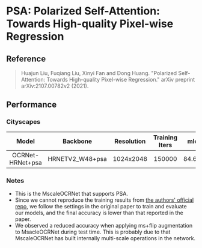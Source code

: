 # PSA: Polarized Self-Attention: Towards High-quality Pixel-wise Regression

## Reference

> Huajun Liu, Fuqiang Liu, Xinyi Fan and Dong Huang. "Polarized Self-Attention: Towards High-quality Pixel-wise Regression." arXiv preprint arXiv:2107.00782v2 (2021).

## Performance

### Cityscapes

|      Model       |    Backbone     | Resolution | Training Iters |  mIoU  | mIoU (flip) | mIoU (ms+flip) |                            Links                             |
| :--------------: | :-------------: | :--------: | :------------: | :----: | :---------: | :------------: | :----------------------------------------------------------: |
| OCRNet-HRNet+psa | HRNETV2_W48+psa | 1024x2048  |     150000     | 84.62% |   84.90%    |     84.01%     | [model](https://paddleseg.bj.bcebos.com/dygraph/cityscapes/msclae_ocrnet_hrnetv2_psa_cityscapes_1024x2048_150k/model.pdparams)\|[log](https://paddleseg.bj.bcebos.com/dygraph/cityscapes/msclae_ocrnet_hrnetv2_psa_cityscapes_1024x2048_150k/train.log)\|[vdl](#) |

### Notes

* This is the MscaleOCRNet that supports PSA.
* Since we cannot reproduce the training results from [the authors&#39; official repo](https://github.com/DeLightCMU/PSA), we follow the settings in the original paper to train and evaluate our models, and the final accuracy is lower than that reported in the paper.
* We observed a reduced accuracy when applying ms+flip augmentation to MsacleOCRNet during test time. This is probably due to that MscaleOCRNet has built internally multi-scale operations in the network.
